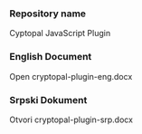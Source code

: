 ### Repository name
Cyptopal JavaScript Plugin

### English Document
Open cryptopal-plugin-eng.docx

### Srpski Dokument
Otvori cryptopal-plugin-srp.docx
